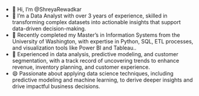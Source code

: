 - 👋 Hi, I’m @ShreyaRewadkar
- 👀  I’m a Data Analyst with over 3 years of experience, skilled in transforming complex datasets into actionable insights that support data-driven decision-making.
- 🌱  Recently completed my Master’s in Information Systems from the University of Washington, with expertise in Python, SQL, ETL processes, and visualization tools like Power BI and Tableau..
- 💞️ Experienced in data analysis, predictive modeling, and customer segmentation, with a track record of uncovering trends to enhance revenue, inventory planning, and customer experience.
- 😄 Passionate about applying data science techniques, including predictive modeling and machine learning, to derive deeper insights and drive impactful business decisions.


<!---
ShreyaRewadkar/ShreyaRewadkar is a ✨ special ✨ repository because its `README.md` (this file) appears on your GitHub profile.
You can click the Preview link to take a look at your changes.
--->
